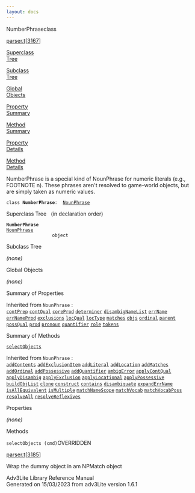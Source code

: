 ```yaml
---
layout: docs
---
```

<span class="title">NumberPhrase</span><span class="type">class</span>

[parser.t](../file/parser.t.html)\[[3167](../source/parser.t.html#3167)\]

[Superclass  
Tree](#_SuperClassTree_)

[Subclass  
Tree](#_SubClassTree_)

[Global  
Objects](#_ObjectSummary_)

[Property  
Summary](#_PropSummary_)

[Method  
Summary](#_MethodSummary_)

[Property  
Details](#_Properties_)

[Method  
Details](#_Methods_)



NumberPhrase is a special kind of NounPhrase for numeric literals (e.g.,
FOOTNOTE n). These phrases aren't resolved to game-world objects, but
are simply taken as numeric values.

`class `**`NumberPhrase`**` :   `[`NounPhrase`](../object/NounPhrase.html)



<span id="_SuperClassTree_"></span>



<span class="hdln">Superclass Tree</span>   (in declaration order)



**`NumberPhrase`**  
[`NounPhrase`](../object/NounPhrase.html)  
`                 object`  
<span id="_SubClassTree_"></span>



<span class="hdln">Subclass Tree</span>  



*(none)* <span id="_ObjectSummary_"></span>



<span class="hdln">Global Objects</span>  



*(none)* <span id="_PropSummary_"></span>



<span class="hdln">Summary of Properties</span>  





Inherited from `NounPhrase` :  
[`contPrep`](../object/NounPhrase.html#contPrep) [`contQual`](../object/NounPhrase.html#contQual) [`coreProd`](../object/NounPhrase.html#coreProd) [`determiner`](../object/NounPhrase.html#determiner) [`disambigNameList`](../object/NounPhrase.html#disambigNameList) [`errName`](../object/NounPhrase.html#errName) [`errNameProd`](../object/NounPhrase.html#errNameProd) [`exclusions`](../object/NounPhrase.html#exclusions) [`locQual`](../object/NounPhrase.html#locQual) [`locType`](../object/NounPhrase.html#locType) [`matches`](../object/NounPhrase.html#matches) [`objs`](../object/NounPhrase.html#objs) [`ordinal`](../object/NounPhrase.html#ordinal) [`parent`](../object/NounPhrase.html#parent) [`possQual`](../object/NounPhrase.html#possQual) [`prod`](../object/NounPhrase.html#prod) [`pronoun`](../object/NounPhrase.html#pronoun) [`quantifier`](../object/NounPhrase.html#quantifier) [`role`](../object/NounPhrase.html#role) [`tokens`](../object/NounPhrase.html#tokens)

<span id="_MethodSummary_"></span>



<span class="hdln">Summary of Methods</span>  



[`selectObjects`](#selectObjects)

Inherited from `NounPhrase` :  
[`addContents`](../object/NounPhrase.html#addContents) [`addExclusionItem`](../object/NounPhrase.html#addExclusionItem) [`addLiteral`](../object/NounPhrase.html#addLiteral) [`addLocation`](../object/NounPhrase.html#addLocation) [`addMatches`](../object/NounPhrase.html#addMatches) [`addOrdinal`](../object/NounPhrase.html#addOrdinal) [`addPossessive`](../object/NounPhrase.html#addPossessive) [`addQuantifier`](../object/NounPhrase.html#addQuantifier) [`ambigError`](../object/NounPhrase.html#ambigError) [`applyContQual`](../object/NounPhrase.html#applyContQual) [`applyDisambig`](../object/NounPhrase.html#applyDisambig) [`applyExclusion`](../object/NounPhrase.html#applyExclusion) [`applyLocational`](../object/NounPhrase.html#applyLocational) [`applyPossessive`](../object/NounPhrase.html#applyPossessive) [`buildObjList`](../object/NounPhrase.html#buildObjList) [`clone`](../object/NounPhrase.html#clone) [`construct`](../object/NounPhrase.html#construct) [`contains`](../object/NounPhrase.html#contains) [`disambiguate`](../object/NounPhrase.html#disambiguate) [`expandErrName`](../object/NounPhrase.html#expandErrName) [`isAllEquivalent`](../object/NounPhrase.html#isAllEquivalent) [`isMultiple`](../object/NounPhrase.html#isMultiple) [`matchNameScope`](../object/NounPhrase.html#matchNameScope) [`matchVocab`](../object/NounPhrase.html#matchVocab) [`matchVocabPoss`](../object/NounPhrase.html#matchVocabPoss) [`resolveAll`](../object/NounPhrase.html#resolveAll) [`resolveReflexives`](../object/NounPhrase.html#resolveReflexives)

<span id="_Properties_"></span>



<span class="hdln">Properties</span>  



*(none)* <span id="_Methods_"></span>



<span class="hdln">Methods</span>  



<span id="selectObjects"></span>

`selectObjects (cmd)`<span class="rem">OVERRIDDEN</span>

[parser.t](../file/parser.t.html)\[[3185](../source/parser.t.html#3185)\]



Wrap the dummy object in am NPMatch object





Adv3Lite Library Reference Manual  
Generated on 15/03/2023 from adv3Lite version 1.6.1


